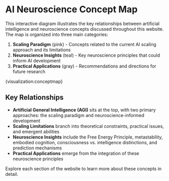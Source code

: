 # AI Neuroscience Concept Map

This interactive diagram illustrates the key relationships between artificial intelligence and neuroscience concepts discussed throughout this website. The map is organized into three main categories:

1. **Scaling Paradigm** (pink) - Concepts related to the current AI scaling approach and its limitations
2. **Neuroscience Insights** (teal) - Key neuroscience principles that could inform AI development
3. **Practical Applications** (gray) - Recommendations and directions for future research

{visualization:conceptmap}

## Key Relationships

- **Artificial General Intelligence (AGI)** sits at the top, with two primary approaches: the scaling paradigm and neuroscience-informed development
- **Scaling Limitations** branch into theoretical constraints, practical issues, and emergent abilities
- **Neuroscience Insights** include the Free Energy Principle, metastability, embodied cognition, consciousness vs. intelligence distinctions, and prediction mechanisms
- **Practical Applications** emerge from the integration of these neuroscience principles

Explore each section of the website to learn more about these concepts in detail.
